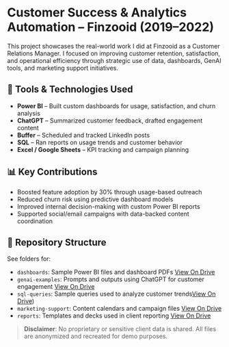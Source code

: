 # Customer Success & Analytics Automation – Finzooid (2019–2022)


This project showcases the real-world work I did at Finzooid as a Customer Relations Manager. I focused on improving customer retention, satisfaction, and operational efficiency through strategic use of data, dashboards, GenAI tools, and marketing support initiatives.

## 🧰 Tools & Technologies Used
- **Power BI** – Built custom dashboards for usage, satisfaction, and churn analysis 
- **ChatGPT** – Summarized customer feedback, drafted engagement content 
- **Buffer** – Scheduled and tracked LinkedIn posts
- **SQL** – Ran reports on usage trends and customer behavior
- **Excel / Google Sheets** – KPI tracking and campaign planning

## 📊 Key Contributions
- Boosted feature adoption by 30% through usage-based outreach
- Reduced churn risk using predictive dashboard models
- Improved internal decision-making with custom Power BI reports
- Supported social/email campaigns with data-backed content coordination

## 📂 Repository Structure
See folders for:
- `dashboards`: Sample Power BI files and dashboard PDFs [View On Drive](https://drive.google.com/file/d/12vfqBLqAT8TOF2yQUttM_67uWIOHQN3r/view?usp=drive_link)
- `genai-examples`: Prompts and outputs using ChatGPT for customer engagement [View On Drive](https://drive.google.com/file/d/1-zAl4VlEdILyFhobHkWNBSpMpyDjvLzV/view?usp=drive_link)
- `sql-queries`: Sample queries used to analyze customer trends[View On Drive](https://docs.google.com/document/d/1HhABZ7eOLgT-rYnp-BNXVtF1h_aDfS0eXMjKtAI1T7c/edit?usp=sharing))
- `marketing-support`: Content calendars and campaign files [View On Drive](https://docs.google.com/spreadsheets/d/1xlpFH9tcDk8Dw61iY9KkYFWia8ct4vjt/edit?usp=drive_link&ouid=100872368629951581486&rtpof=true&sd=true)
- `reports`: Templates and decks used in client reporting [View On Drive](https://docs.google.com/document/d/1mHIHRbEmmDy2U83w6qIvL777Gs1yzbpp/edit?usp=sharing&ouid=100872368629951581486&rtpof=true&sd=true)

> **Disclaimer**: No proprietary or sensitive client data is shared. All files are anonymized and recreated for demo purposes.
